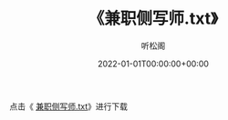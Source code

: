﻿---
title:  《兼职侧写师.txt》
date:   2022-01-01T00:00:00+00:00
author: 听松阁
layout: post
permalink: /兼职侧写师/
categories: 小说
tags: [小说]
---

点击《 [兼职侧写师.txt](http://img.660000.xyz/bookstukust/book/bntxt/10/兼职侧写师.txt)》进行下载